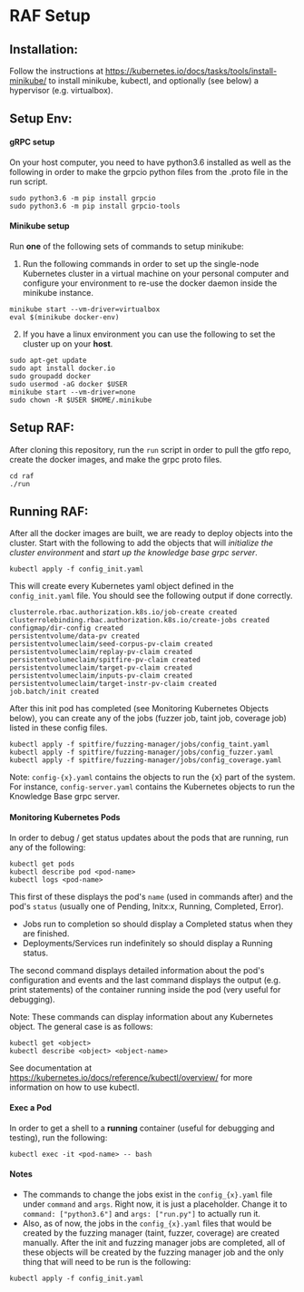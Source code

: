 # RAF Setup

## Installation: 
Follow the instructions at https://kubernetes.io/docs/tasks/tools/install-minikube/ to install minikube, kubectl, and optionally (see below) a hypervisor (e.g. virtualbox). 
  
## Setup Env: 
#### gRPC setup
On your host computer, you need to have python3.6 installed as well as the following in order to make the grpcio python files from the .proto file in the run script.
```
sudo python3.6 -m pip install grpcio
sudo python3.6 -m pip install grpcio-tools
```
#### Minikube setup
Run **one** of the following sets of commands to setup minikube: 
1. Run the following commands in order to set up the single-node Kubernetes cluster in a virtual machine on your personal computer and configure your environment to re-use the docker daemon inside the minikube instance.
```
minikube start --vm-driver=virtualbox
eval $(minikube docker-env)
```
2. If you have a linux environment you can use the following to set the cluster up on your **host**.
```
sudo apt-get update
sudo apt install docker.io
sudo groupadd docker
sudo usermod -aG docker $USER
minikube start --vm-driver=none
sudo chown -R $USER $HOME/.minikube
```
## Setup RAF:
After cloning this repository, run the `run` script in order to pull the gtfo repo, create the docker images, and make the grpc proto files. 
```
cd raf
./run
```
## Running RAF:
After all the docker images are built, we are ready to deploy objects into the cluster. Start with the following to add the objects that will _initialize the cluster environment_ and _start up the knowledge base grpc server_.
```
kubectl apply -f config_init.yaml
```
This will create every Kubernetes yaml object defined in the `config_init.yaml` file. You should see the following output if done correctly. 
```
clusterrole.rbac.authorization.k8s.io/job-create created
clusterrolebinding.rbac.authorization.k8s.io/create-jobs created
configmap/dir-config created
persistentvolume/data-pv created
persistentvolumeclaim/seed-corpus-pv-claim created
persistentvolumeclaim/replay-pv-claim created
persistentvolumeclaim/spitfire-pv-claim created
persistentvolumeclaim/target-pv-claim created
persistentvolumeclaim/inputs-pv-claim created
persistentvolumeclaim/target-instr-pv-claim created
job.batch/init created
```
After this init pod has completed (see Monitoring Kubernetes Objects below), you can create any of the jobs (fuzzer job, taint job, coverage job) listed in these config files. 
```
kubectl apply -f spitfire/fuzzing-manager/jobs/config_taint.yaml
kubectl apply -f spitfire/fuzzing-manager/jobs/config_fuzzer.yaml
kubectl apply -f spitfire/fuzzing-manager/jobs/config_coverage.yaml
```
Note: `config-{x}.yaml` contains the objects to run the {x} part of the system. For instance, `config-server.yaml` contains the Kubernetes objects to run the Knowledge Base grpc server. 
#### Monitoring Kubernetes Pods
In order to debug / get status updates about the pods that are running, run any of the following:
```
kubectl get pods
kubectl describe pod <pod-name>
kubectl logs <pod-name>
```
This first of these displays the pod's `name` (used in commands after) and the pod's `status` (usually one of Pending, Initx:x, Running, Completed, Error). 
- Jobs run to completion so should display a Completed status when they are finished.
- Deployments/Services run indefinitely so should display a Running status.

The second command displays detailed information about the pod's configuration and events and the last command displays the output (e.g. print statements) of the container running inside the pod (very useful for debugging).

Note: These commands can display information about any Kubernetes object. The general case is as follows: 
```
kubectl get <object>
kubectl describe <object> <object-name>
```
See documentation at https://kubernetes.io/docs/reference/kubectl/overview/ for more information on how to use kubectl. 

#### Exec a Pod
In order to get a shell to a **running** container (useful for debugging and testing), run the following:
```
kubectl exec -it <pod-name> -- bash
```
#### Notes
- The commands to change the jobs exist in the `config_{x}.yaml` file under `command` and `args`. Right now, it is just a placeholder. Change it to `command: ["python3.6"]` and `args: ["run.py"]` to actually run it.
- Also, as of now, the jobs in the `config_{x}.yaml` files that would be created by the fuzzing manager (taint, fuzzer, coverage) are created manually. After the init and fuzzing manager jobs are completed, all of these objects will be created by the fuzzing manager job and the only thing that will need to be run is the following: 
```
kubectl apply -f config_init.yaml
```




